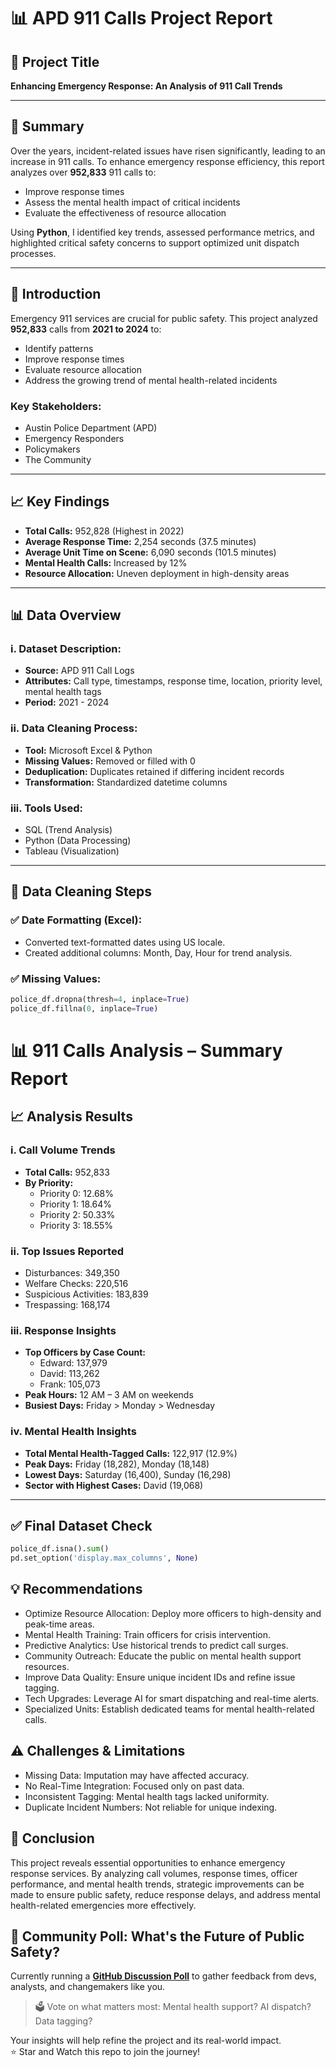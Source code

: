 # 📊 APD 911 Calls Project Report

## 🚨 Project Title
**Enhancing Emergency Response: An Analysis of 911 Call Trends**

---

## 📝 Summary
Over the years, incident-related issues have risen significantly, leading to an increase in 911 calls. To enhance emergency response efficiency, this report analyzes over **952,833** 911 calls to:
- Improve response times
- Assess the mental health impact of critical incidents
- Evaluate the effectiveness of resource allocation

Using **Python**, I identified key trends, assessed performance metrics, and highlighted critical safety concerns to support optimized unit dispatch processes.

---

## 📌 Introduction
Emergency 911 services are crucial for public safety. This project analyzed **952,833** calls from **2021 to 2024** to:
- Identify patterns
- Improve response times
- Evaluate resource allocation
- Address the growing trend of mental health-related incidents

### Key Stakeholders:
- Austin Police Department (APD)
- Emergency Responders
- Policymakers
- The Community

---

## 📈 Key Findings
- **Total Calls:** 952,828 (Highest in 2022)
- **Average Response Time:** 2,254 seconds (37.5 minutes)
- **Average Unit Time on Scene:** 6,090 seconds (101.5 minutes)
- **Mental Health Calls:** Increased by 12%
- **Resource Allocation:** Uneven deployment in high-density areas

---

## 📊 Data Overview

### i. Dataset Description:
- **Source:** APD 911 Call Logs
- **Attributes:** Call type, timestamps, response time, location, priority level, mental health tags
- **Period:** 2021 - 2024

### ii. Data Cleaning Process:
- **Tool:** Microsoft Excel & Python
- **Missing Values:** Removed or filled with 0
- **Deduplication:** Duplicates retained if differing incident records
- **Transformation:** Standardized datetime columns

### iii. Tools Used:
- SQL (Trend Analysis)
- Python (Data Processing)
- Tableau (Visualization)

---

## 🧹 Data Cleaning Steps

### ✅ Date Formatting (Excel):
- Converted text-formatted dates using US locale.
- Created additional columns: Month, Day, Hour for trend analysis.

### ✅ Missing Values:
```python
police_df.dropna(thresh=4, inplace=True)
police_df.fillna(0, inplace=True)
```
# 📊 911 Calls Analysis – Summary Report

## 📈 Analysis Results

### i. Call Volume Trends
- **Total Calls:** 952,833  
- **By Priority:**
  - Priority 0: 12.68%
  - Priority 1: 18.64%
  - Priority 2: 50.33%
  - Priority 3: 18.55%

### ii. Top Issues Reported
- Disturbances: 349,350  
- Welfare Checks: 220,516  
- Suspicious Activities: 183,839  
- Trespassing: 168,174  

### iii. Response Insights
- **Top Officers by Case Count:**
  - Edward: 137,979  
  - David: 113,262  
  - Frank: 105,073  
- **Peak Hours:** 12 AM – 3 AM on weekends  
- **Busiest Days:** Friday > Monday > Wednesday  

### iv. Mental Health Insights
- **Total Mental Health-Tagged Calls:** 122,917 (12.9%)  
- **Peak Days:** Friday (18,282), Monday (18,148)  
- **Lowest Days:** Saturday (16,400), Sunday (16,298)  
- **Sector with Highest Cases:** David (19,068)  

---

## ✅ Final Dataset Check
```python
police_df.isna().sum()
pd.set_option('display.max_columns', None)
```

## 💡 Recommendations
- Optimize Resource Allocation: Deploy more officers to high-density and peak-time areas.
- Mental Health Training: Train officers for crisis intervention.
- Predictive Analytics: Use historical trends to predict call surges.
- Community Outreach: Educate the public on mental health support resources.
- Improve Data Quality: Ensure unique incident IDs and refine issue tagging.
- Tech Upgrades: Leverage AI for smart dispatching and real-time alerts.
- Specialized Units: Establish dedicated teams for mental health-related calls.

## ⚠️ Challenges & Limitations
- Missing Data: Imputation may have affected accuracy.
- No Real-Time Integration: Focused only on past data.
- Inconsistent Tagging: Mental health tags lacked uniformity.
- Duplicate Incident Numbers: Not reliable for unique indexing.

## 📌 Conclusion
This project reveals essential opportunities to enhance emergency response services. 
By analyzing call volumes, response times, officer performance, and mental health trends, strategic improvements can be made to ensure public safety,
reduce response delays, and address mental health-related emergencies more effectively.


## 📣 Community Poll: What's the Future of Public Safety?

Currently running a [**GitHub Discussion Poll**](https://github.com/DevMuzee/APD_Call_Analysis/discussions) to gather feedback from devs, analysts, and changemakers like you.

> 🗳️ Vote on what matters most: Mental health support? AI dispatch? Data tagging?

Your insights will help refine the project and its real-world impact.  
⭐ Star and Watch this repo to join the journey!
